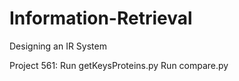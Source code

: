 # Information-Retrieval
Designing an IR System

Project 561:
Run getKeysProteins.py 
Run compare.py
